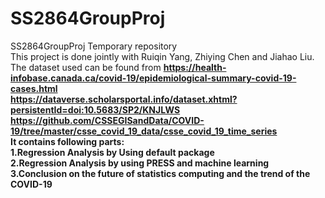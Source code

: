 # SS2864GroupProj<br/>
SS2864GroupProj Temporary repository<br/>
This project is done jointly with Ruiqin Yang, Zhiying Chen and Jiahao Liu.<br/>
The dataset used can be found from <b
r/>https://health-infobase.canada.ca/covid-19/epidemiological-summary-covid-19-cases.html<br/>
https://dataverse.scholarsportal.info/dataset.xhtml?persistentId=doi:10.5683/SP2/KNJLWS<br/>
https://github.com/CSSEGISandData/COVID-19/tree/master/csse_covid_19_data/csse_covid_19_time_series<br/>
It contains following parts:<br/>
  1.Regression Analysis by Using default package<br/>
  2.Regression Analysis by using PRESS and machine learning<br/>
  3.Conclusion on the future of statistics computing and the trend of the COVID-19<br/>
